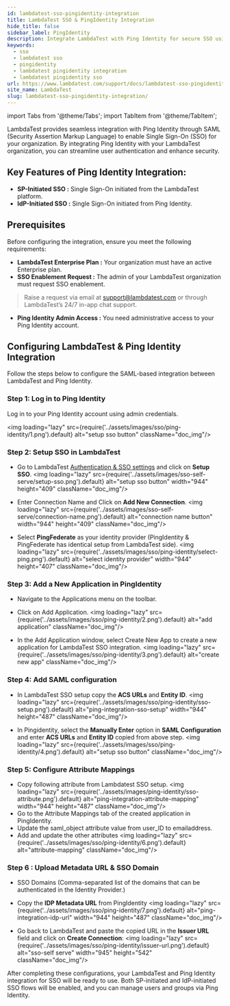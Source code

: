```yaml
---
id: lambdatest-sso-pingidentity-integration
title: LambdaTest SSO & PingIdentity Integration
hide_title: false
sidebar_label: PingIdentity
description: Integrate LambdaTest with Ping Identity for secure SSO using SAML. Follow step-by-step instructions to configure SP-initiated, IdP-initiated SSO, and group management.
keywords:
  - sso
  - lambdatest sso
  - pingidentity
  - lambdatest pingidentity integration
  - lambdatest pingidentity sso
url: https://www.lambdatest.com/support/docs/lambdatest-sso-pingidentity-integration
site_name: LambdaTest
slug: lambdatest-sso-pingidentity-integration/
---
```


import Tabs from '@theme/Tabs';
import TabItem from '@theme/TabItem';

<script type="application/ld+json"
      dangerouslySetInnerHTML={{ __html: JSON.stringify({
       "@context": "https://schema.org",
        "@type": "BreadcrumbList",
        "itemListElement": [{
          "@type": "ListItem",
          "position": 1,
          "name": "Home",
          "item": "https://www.lambdatest.com"
        },{
          "@type": "ListItem",
          "position": 2,
          "name": "Support",
          "item": "https://www.lambdatest.com/support/docs/"
        },{
          "@type": "ListItem",
          "position": 3,
          "name": "LambdaTest SSO",
          "item": "https://www.lambdatest.com/support/docs/lambdatest-sso-pingidentity-integration"
        }]
      })
    }}
></script>
LambdaTest provides seamless integration with Ping Identity through SAML (Security Assertion Markup Language) to enable Single Sign-On (SSO) for your organization. By integrating Ping Identity with your LambdaTest organization, you can streamline user authentication and enhance security.

## Key Features of Ping Identity Integration:
- **SP-Initiated SSO :** Single Sign-On initiated from the LambdaTest platform.
- **IdP-Initiated SSO :** Single Sign-On initiated from Ping Identity.

## Prerequisites
Before configuring the integration, ensure you meet the following requirements:

- **LambdaTest Enterprise Plan :** Your organization must have an active Enterprise plan.
- **SSO Enablement Request :** The admin of your LambdaTest organization must request SSO enablement.
> Raise a request via email at support@lambdatest.com or through LambdaTest’s 24/7 in-app chat support.
- **Ping Identity Admin Access :** You need administrative access to your Ping Identity account.

## Configuring LambdaTest & Ping Identity Integration
Follow the steps below to configure the SAML-based integration between LambdaTest and Ping Identity.

### Step 1: Log in to Ping Identity
Log in to your Ping Identity account using admin credentials.

<img loading="lazy" src={require('../assets/images/sso/ping-identity/1.png').default} alt="setup sso button" className="doc_img"/>

### Step 2: Setup SSO in LambdaTest

- Go to LambdaTest <a href="https://accounts.lambdatest.com/auth/sso">Authentication & SSO settings</a> and click on **Setup SSO**.
   <img loading="lazy" src={require('../assets/images/sso-self-serve/setup-sso.png').default} alt="setup sso button" width="944" height="409" className="doc_img"/>

- Enter Connection Name and Click on  **Add New Connection**.
   <img loading="lazy" src={require('../assets/images/sso-self-serve/connection-name.png').default} alt="connection name button" width="944" height="409" className="doc_img"/>

- Select **PingFederate** as your identity provider (PingIdentity & PingFederate has identical setup from LambdaTest side).
   <img loading="lazy" src={require('../assets/images/sso/ping-identity/select-ping.png').default} alt="select identity provider" width="944" height="407" className="doc_img"/>

### Step 3: Add a New Application in PingIdentity
- Navigate to the Applications menu on the toolbar.
- Click on Add Application.
  <img loading="lazy" src={require('../assets/images/sso/ping-identity/2.png').default} alt="add application" className="doc_img"/>

- In the Add Application window, select Create New App to create a new application for LambdaTest SSO integration.
  <img loading="lazy" src={require('../assets/images/sso/ping-identity/3.png').default} alt="create new app" className="doc_img"/>

### Step 4: Add SAML configuration
- In LambdaTest SSO setup copy the **ACS URLs** and **Entity ID**.
  <img loading="lazy" src={require('../assets/images/sso/ping-identity/sso-setup.png').default} alt="ping-integration-sso-setup" width="944" height="487" className="doc_img"/>

- In Pingidentity, select the **Manually Enter** option in **SAML Configuration** and enter **ACS URLs** and **Entity ID** copied from above step.
  <img loading="lazy" src={require('../assets/images/sso/ping-identity/4.png').default} alt="setup sso button" className="doc_img"/>

### Step 5: Configure Attribute Mappings
- Copy following attribute from Lambdatest SSO setup.
   <img loading="lazy" src={require('../assets/images/ping-identity/sso-attribute.png').default} alt="ping-integration-attribute-mapping" width="944" height="487" className="doc_img"/>
- Go to the Attribute Mappings tab of the created application in PingIdentity.
- Update the saml_object attribute value from user_ID to emailaddress.
- Add and update the other attributes
  <img loading="lazy" src={require('../assets/images/sso/ping-identity/6.png').default} alt="attribute-mapping" className="doc_img"/>

### Step 6 : Upload Metadata URL & SSO Domain
- SSO Domains (Comma-separated list of the domains that can be authenticated in the Identity Provider.)
- Copy the **IDP Metadata URL** from PingIdentity
  <img loading="lazy" src={require('../assets/images/sso/ping-identity/7.png').default} alt="ping-integration-idp-url" width="944" height="487" className="doc_img"/>

- Go back to LambdaTest and paste the copied URL in the **Issuer URL** field and click on **Create Connection**:
  <img loading="lazy" src={require('../assets/images/sso/ping-identity/issuer-url.png').default} alt="sso-self serve" width="945" height="542" className="doc_img"/>

After completing these configurations, your LambdaTest and Ping Identity integration for SSO will be ready to use. Both SP-initiated and IdP-initiated SSO flows will be enabled, and you can manage users and groups via Ping Identity.